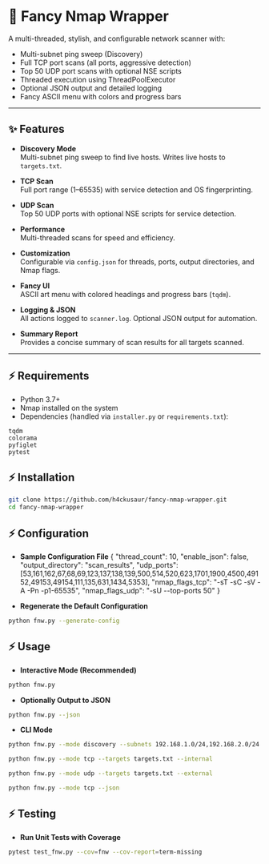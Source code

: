 # 🚀 Fancy Nmap Wrapper

A multi-threaded, stylish, and configurable network scanner with:

- Multi-subnet ping sweep (Discovery)
- Full TCP port scans (all ports, aggressive detection)
- Top 50 UDP port scans with optional NSE scripts
- Threaded execution using ThreadPoolExecutor
- Optional JSON output and detailed logging
- Fancy ASCII menu with colors and progress bars

---

## ✨ Features

- **Discovery Mode**  
  Multi-subnet ping sweep to find live hosts. Writes live hosts to `targets.txt`.

- **TCP Scan**  
  Full port range (1–65535) with service detection and OS fingerprinting.

- **UDP Scan**  
  Top 50 UDP ports with optional NSE scripts for service detection.

- **Performance**  
  Multi-threaded scans for speed and efficiency.

- **Customization**  
  Configurable via `config.json` for threads, ports, output directories, and Nmap flags.

- **Fancy UI**  
  ASCII art menu with colored headings and progress bars (`tqdm`).

- **Logging & JSON**  
  All actions logged to `scanner.log`. Optional JSON output for automation.

- **Summary Report**  
  Provides a concise summary of scan results for all targets scanned.

---

## ⚡ Requirements

- Python 3.7+  
- Nmap installed on the system
- Dependencies (handled via `installer.py` or `requirements.txt`):

```text
tqdm
colorama
pyfiglet
pytest
```

## ⚡ Installation

```bash
git clone https://github.com/h4ckusaur/fancy-nmap-wrapper.git
cd fancy-nmap-wrapper
```

## ⚡ Configuration

- **Sample Configuration File**
{
    "thread_count": 10,
    "enable_json": false,
    "output_directory": "scan_results",
    "udp_ports": [53,161,162,67,68,69,123,137,138,139,500,514,520,623,1701,1900,4500,49152,49153,49154,111,135,631,1434,5353],
    "nmap_flags_tcp": "-sT -sC -sV -A -Pn -p1-65535",
    "nmap_flags_udp": "-sU --top-ports 50"
}

- **Regenerate the Default Configuration**

```bash
python fnw.py --generate-config
```

## ⚡ Usage

- **Interactive Mode (Recommended)**

```bash
python fnw.py
```

- **Optionally Output to JSON**

```bash
python fnw.py --json
```

- **CLI Mode**

```bash
python fnw.py --mode discovery --subnets 192.168.1.0/24,192.168.2.0/24

python fnw.py --mode tcp --targets targets.txt --internal

python fnw.py --mode udp --targets targets.txt --external

python fnw.py --mode tcp --json
```

## ⚡ Testing

- **Run Unit Tests with Coverage**

```bash
pytest test_fnw.py --cov=fnw --cov-report=term-missing
```

